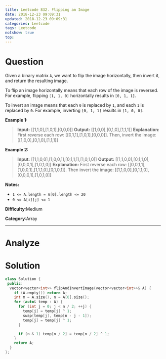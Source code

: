 ```yaml
---
title: Leetcode 832. Flipping an Image
date: 2018-12-23 09:09:31
updated: 2018-12-23 09:09:31
categories: Leetcode
tags: Leetcode
notshow: true
top:
---
```


# Question

Given a binary matrix  `A`, we want to flip the image horizontally, then invert it, and return the resulting image.

To flip an image horizontally means that each row of the image is reversed. For example, flipping `[1, 1, 0]` horizontally results in `[0, 1, 1]`.

To invert an image means that each  `0`  is replaced by  `1`, and each  `1`  is replaced by  `0`. For example, inverting `[0, 1, 1]` results in `[1, 0, 0]`.

**Example 1:**

> **Input:** [[1,1,0],[1,0,1],[0,0,0]]
> **Output:** [[1,0,0],[0,1,0],[1,1,1]]
> **Explanation:** First reverse each row: [[0,1,1],[1,0,1],[0,0,0]].
> Then, invert the image: [[1,0,0],[0,1,0],[1,1,1]]

**Example 2:**

> **Input:** [[1,1,0,0],[1,0,0,1],[0,1,1,1],[1,0,1,0]]
> **Output:** [[1,1,0,0],[0,1,1,0],[0,0,0,1],[1,0,1,0]]
> **Explanation:** First reverse each row: [[0,0,1,1],[1,0,0,1],[1,1,1,0],[0,1,0,1]].
> Then invert the image: [[1,1,0,0],[0,1,1,0],[0,0,0,1],[1,0,1,0]]

**Notes:**

- `1 <= A.length = A[0].length <= 20`
- `0 <= A[i][j] <= 1`

**Difficulty**:Medium

**Category**:Array

<!-- more -->

------------

# Analyze

# Solution

```cpp
class Solution {
 public:
  vector<vector<int>> flipAndInvertImage(vector<vector<int>>& A) {
    if (A.empty()) return A;
    int m = A.size(), n = A[0].size();
    for (auto& temp : A) {
      for (int j = 0; j < n / 2; ++j) {
        temp[j] = temp[j] ^ 1;
        swap(temp[j], temp[n - j - 1]);
        temp[j] = temp[j] ^ 1;
      }

      if (n & 1) temp[n / 2] = temp[n / 2] ^ 1;
    }
    return A;
  }
};
```
